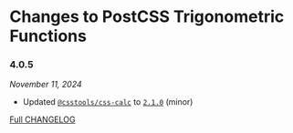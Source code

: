 # Changes to PostCSS Trigonometric Functions

### 4.0.5

_November 11, 2024_

- Updated [`@csstools/css-calc`](https://github.com/csstools/postcss-plugins/tree/main/packages/css-calc) to [`2.1.0`](https://github.com/csstools/postcss-plugins/tree/main/packages/css-calc/CHANGELOG.md#210) (minor)

[Full CHANGELOG](https://github.com/csstools/postcss-plugins/tree/main/plugins/postcss-trigonometric-functions/CHANGELOG.md)
